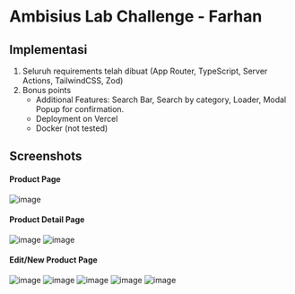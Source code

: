 # Ambisius Lab Challenge - Farhan
## Implementasi
1. Seluruh requirements telah dibuat (App Router, TypeScript, Server Actions, TailwindCSS, Zod)
2. Bonus points
   - Additional Features: Search Bar, Search by category, Loader, Modal Popup for confirmation.
   - Deployment on Vercel
   - Docker (not tested)
## Screenshots
#### Product Page
![image](https://github.com/ahanprojects/9fc8e424-62f7-4435-b5ae-dff57501995e/assets/68496198/b4972d43-4f79-4cee-9335-e71bba0a177e)

#### Product Detail Page
![image](https://github.com/ahanprojects/9fc8e424-62f7-4435-b5ae-dff57501995e/assets/68496198/ec9cbdd1-1b80-4d07-aaef-94e6731e61fd)
![image](https://github.com/ahanprojects/9fc8e424-62f7-4435-b5ae-dff57501995e/assets/68496198/77fd4fa1-a590-45d5-a9e4-e1575fe9c114)

#### Edit/New Product Page
![image](https://github.com/ahanprojects/9fc8e424-62f7-4435-b5ae-dff57501995e/assets/68496198/d9a98b02-a39d-4cbd-9b89-3cf9f1fb59fd)
![image](https://github.com/ahanprojects/9fc8e424-62f7-4435-b5ae-dff57501995e/assets/68496198/e4c1c7a6-5a8c-4473-99d4-109c6bcb596b)
![image](https://github.com/ahanprojects/9fc8e424-62f7-4435-b5ae-dff57501995e/assets/68496198/5919b81b-17a4-4b8d-8e04-02c56db2f33c)
![image](https://github.com/ahanprojects/9fc8e424-62f7-4435-b5ae-dff57501995e/assets/68496198/760b587b-5501-45ab-807b-5b7aeab948e7)
![image](https://github.com/ahanprojects/9fc8e424-62f7-4435-b5ae-dff57501995e/assets/68496198/19c364c4-902a-44ad-b491-fc24ddb4ee89)





